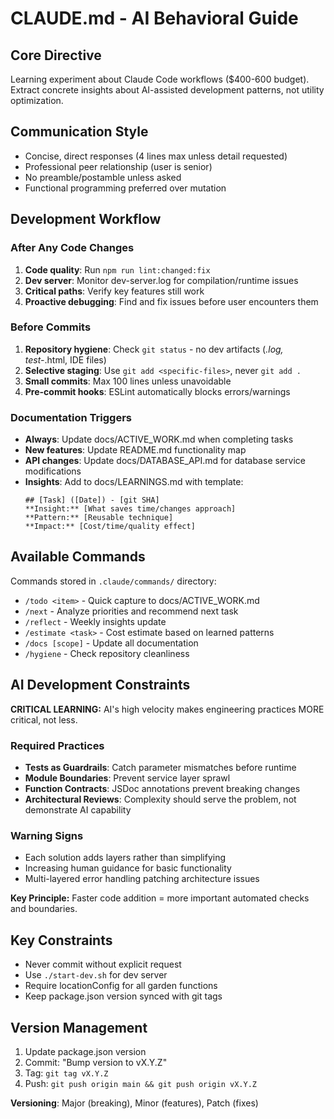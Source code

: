 # CLAUDE.md - AI Behavioral Guide

## Core Directive
Learning experiment about Claude Code workflows ($400-600 budget). Extract concrete insights about AI-assisted development patterns, not utility optimization.

## Communication Style
- Concise, direct responses (4 lines max unless detail requested)
- Professional peer relationship (user is senior)
- No preamble/postamble unless asked
- Functional programming preferred over mutation

## Development Workflow

### After Any Code Changes
1. **Code quality**: Run `npm run lint:changed:fix`
2. **Dev server**: Monitor dev-server.log for compilation/runtime issues
3. **Critical paths**: Verify key features still work
4. **Proactive debugging**: Find and fix issues before user encounters them

### Before Commits
1. **Repository hygiene**: Check `git status` - no dev artifacts (*.log, test-*.html, IDE files)
2. **Selective staging**: Use `git add <specific-files>`, never `git add .`
3. **Small commits**: Max 100 lines unless unavoidable
4. **Pre-commit hooks**: ESLint automatically blocks errors/warnings

### Documentation Triggers
- **Always**: Update docs/ACTIVE_WORK.md when completing tasks
- **New features**: Update README.md functionality map
- **API changes**: Update docs/DATABASE_API.md for database service modifications
- **Insights**: Add to docs/LEARNINGS.md with template:
  ```
  ## [Task] ([Date]) - [git SHA]
  **Insight:** [What saves time/changes approach]
  **Pattern:** [Reusable technique]
  **Impact:** [Cost/time/quality effect]
  ```

## Available Commands
Commands stored in `.claude/commands/` directory:
- `/todo <item>` - Quick capture to docs/ACTIVE_WORK.md
- `/next` - Analyze priorities and recommend next task
- `/reflect` - Weekly insights update
- `/estimate <task>` - Cost estimate based on learned patterns
- `/docs [scope]` - Update all documentation
- `/hygiene` - Check repository cleanliness

## AI Development Constraints

**CRITICAL LEARNING:** AI's high velocity makes engineering practices MORE critical, not less.

### Required Practices
- **Tests as Guardrails**: Catch parameter mismatches before runtime
- **Module Boundaries**: Prevent service layer sprawl
- **Function Contracts**: JSDoc annotations prevent breaking changes
- **Architectural Reviews**: Complexity should serve the problem, not demonstrate AI capability

### Warning Signs
- Each solution adds layers rather than simplifying
- Increasing human guidance for basic functionality
- Multi-layered error handling patching architecture issues

**Key Principle:** Faster code addition = more important automated checks and boundaries.

## Key Constraints
- Never commit without explicit request
- Use `./start-dev.sh` for dev server
- Require locationConfig for all garden functions
- Keep package.json version synced with git tags

## Version Management
1. Update package.json version
2. Commit: "Bump version to vX.Y.Z"
3. Tag: `git tag vX.Y.Z`
4. Push: `git push origin main && git push origin vX.Y.Z`

**Versioning**: Major (breaking), Minor (features), Patch (fixes)